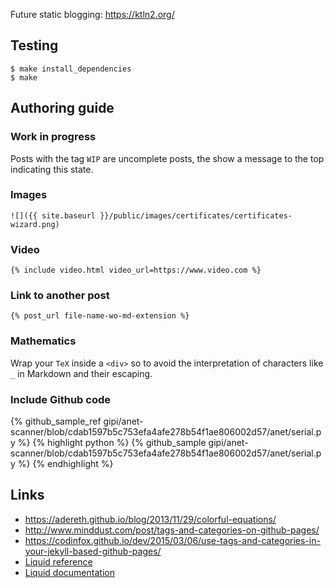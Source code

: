 Future static blogging: https://ktln2.org/

## Testing


    $ make install_dependencies
    $ make

## Authoring guide

### Work in progress

Posts with the tag ``WIP`` are uncomplete posts, the show a message to the top
indicating this state.

### Images

```
![]({{ site.baseurl }}/public/images/certificates/certificates-wizard.png)
```

### Video

    {% include video.html video_url=https://www.video.com %}

### Link to another post

    {% post_url file-name-wo-md-extension %}

### Mathematics

Wrap your ``TeX`` inside a ``<div>`` so to avoid the interpretation
of characters like ``_`` in Markdown and their escaping.

### Include Github code

{% github_sample_ref gipi/anet-scanner/blob/cdab1597b5c753efa4afe278b54f1ae806002d57/anet/serial.py %}
{% highlight python %}
{% github_sample gipi/anet-scanner/blob/cdab1597b5c753efa4afe278b54f1ae806002d57/anet/serial.py %}
{% endhighlight %}

## Links

 - https://adereth.github.io/blog/2013/11/29/colorful-equations/
 - http://www.minddust.com/post/tags-and-categories-on-github-pages/
 - https://codinfox.github.io/dev/2015/03/06/use-tags-and-categories-in-your-jekyll-based-github-pages/
 - [Liquid reference](https://docs.shopify.com/themes/liquid)
 - [Liquid documentation](https://github.com/Shopify/liquid/wiki/Liquid-for-Designers)
